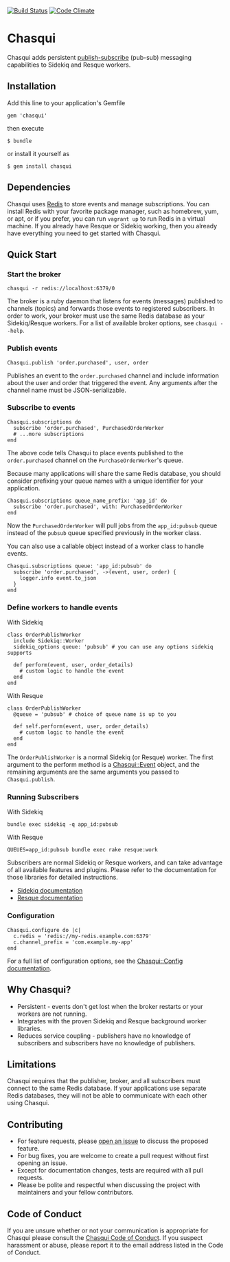 [![Build Status](https://travis-ci.org/jbgo/chasqui.svg?branch=master)](https://travis-ci.org/jbgo/chasqui)
[![Code Climate](https://codeclimate.com/github/jbgo/chasqui/badges/gpa.svg)](https://codeclimate.com/github/jbgo/chasqui)

# Chasqui

Chasqui adds persistent
[publish-subscribe](https://en.wikipedia.org/wiki/Publish%E2%80%93subscribe_pattern)
(pub-sub) messaging capabilities to Sidekiq and Resque workers.

## Installation

Add this line to your application's Gemfile

    gem 'chasqui'

then execute

    $ bundle

or install it yourself as

    $ gem install chasqui

## Dependencies

Chasqui uses [Redis](http://redis.io/) to store events and manage
subscriptions. You can install Redis with your favorite package manager, such
as homebrew, yum, or apt, or if you prefer, you can run `vagrant up` to run
Redis in a virtual machine. If you already have Resque or Sidekiq working, then
you already have everything you need to get started with Chasqui.

## Quick Start

### Start the broker

    chasqui -r redis://localhost:6379/0

The broker is a ruby daemon that listens for events (messages) published to
channels (topics) and forwards those events to registered subscribers.  In
order to work, your broker must use the same Redis database as your
Sidekiq/Resque workers. For a list of available broker options, see `chasqui
--help`.

### Publish events

    Chasqui.publish 'order.purchased', user, order

Publishes an event to the `order.purchased` channel and include information
about the user and order that triggered the event. Any arguments after the
channel name must be JSON-serializable.

### Subscribe to events

    Chasqui.subscriptions do
      subscribe 'order.purchased', PurchasedOrderWorker
      # ...more subscriptions
    end

The above code tells Chasqui to place events published to the `order.purchased`
channel on the `PurchaseOrderWorker`'s queue.

Because many applications will share the same Redis database, you should
consider prefixing your queue names with a unique identifier for your
application.

    Chasqui.subscriptions queue_name_prefix: 'app_id' do
      subscribe 'order.purchased', with: PurchasedOrderWorker
    end

Now the `PurchasedOrderWorker` will pull jobs from the `app_id:pubsub` queue
instead of the `pubsub` queue specified previously in the worker class.

You can also use a callable object instead of a worker class to handle events.

    Chasqui.subscriptions queue: 'app_id:pubsub' do
      subscribe 'order.purchased', ->(event, user, order) {
        logger.info event.to_json
      }
    end

### Define workers to handle events

With Sidekiq

    class OrderPublishWorker
      include Sidekiq::Worker
      sidekiq_options queue: 'pubsub' # you can use any options sidekiq supports

      def perform(event, user, order_details)
        # custom logic to handle the event
      end
    end

With Resque

    class OrderPublishWorker
      @queue = 'pubsub' # choice of queue name is up to you

      def self.perform(event, user, order_details)
        # custom logic to handle the event
      end
    end

The `OrderPublishWorker` is a normal Sidekiq (or Resque) worker. The first
argument to the perform method is a [Chasqui::Event](#) object, and the
remaining arguments are the same arguments you passed to `Chasqui.publish`.

### Running Subscribers

With Sidekiq

    bundle exec sidekiq -q app_id:pubsub

With Resque

    QUEUES=app_id:pubsub bundle exec rake resque:work

Subscribers are normal Sidekiq or Resque workers, and can take advantage of all
available features and plugins.  Please refer to the documentation for those
libraries for detailed instructions.

* [Sidekiq documentation](https://github.com/mperham/sidekiq)
* [Resque documentation](https://github.com/resque/resque)


### Configuration

    Chasqui.configure do |c|
      c.redis = 'redis://my-redis.example.com:6379'
      c.channel_prefix = 'com.example.my-app'
    end

For a full list of configuration options, see the
[Chasqui::Config documentation](#).

## Why Chasqui?

* Persistent - events don't get lost when the broker restarts or your workers
  are not running.
* Integrates with the proven Sidekiq and Resque background worker libraries.
* Reduces service coupling - publishers have no knowledge of subscribers and
  subscribers have no knowledge of publishers.

## Limitations

Chasqui requires that the publisher, broker, and all subscribers must connect
to the same Redis database. If your applications use separate Redis databases,
they will not be able to communicate with each other using Chasqui.

## Contributing

* For feature requests, please [open an issue](https://github.com/jbgo/chasqui/issues/new)
  to discuss the proposed feature.
* For bug fixes, you are welcome to create a pull request without first opening
  an issue.
* Except for documentation changes, tests are required with all pull requests.
* Please be polite and respectful when discussing the project with maintainers
  and your fellow contributors.

## Code of Conduct

If you are unsure whether or not your communication is appropriate for Chasqui
please consult the [Chasqui Code of Conduct](code-of-conduct.md).  If you
suspect harassment or abuse, please report it to the email address listed in
the Code of Conduct.
